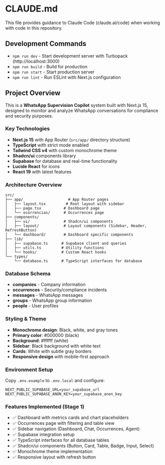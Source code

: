 # CLAUDE.md

This file provides guidance to Claude Code (claude.ai/code) when working with code in this repository.

## Development Commands

- `npm run dev` - Start development server with Turbopack (http://localhost:3000)
- `npm run build` - Build for production
- `npm run start` - Start production server
- `npm run lint` - Run ESLint with Next.js configuration

## Project Overview

This is a **WhatsApp Supervision Copilot** system built with Next.js 15, designed to monitor and analyze WhatsApp conversations for compliance and security purposes.

### Key Technologies
- **Next.js 15** with App Router (`src/app/` directory structure)
- **TypeScript** with strict mode enabled
- **Tailwind CSS v4** with custom monochrome theme
- **Shadcn/ui** components library
- **Supabase** for database and real-time functionality
- **Lucide React** for icons
- **React 19** with latest features

### Architecture Overview

```
src/
├── app/                    # App Router pages
│   ├── layout.tsx         # Root layout with sidebar
│   ├── page.tsx          # Dashboard page
│   └── ocorrencias/      # Occurrences page
├── components/
│   ├── ui/               # Shadcn/ui components
│   ├── layout/           # Layout components (Sidebar, Header, RefreshButton)
│   └── dashboard/        # Dashboard specific components
├── lib/
│   ├── supabase.ts      # Supabase client and queries
│   ├── utils.ts         # Utility functions
│   └── hooks/           # Custom React hooks
└── types/
    └── database.ts      # TypeScript interfaces for database
```

### Database Schema
- **companies** - Company information
- **occurrences** - Security/compliance incidents
- **messages** - WhatsApp messages
- **groups** - WhatsApp group information
- **people** - User profiles

### Styling & Theme
- **Monochrome design**: Black, white, and gray tones
- **Primary color**: #000000 (black)
- **Background**: #ffffff (white)
- **Sidebar**: Black background with white text
- **Cards**: White with subtle gray borders
- **Responsive design** with mobile-first approach

### Environment Setup
Copy `.env.example` to `.env.local` and configure:
```
NEXT_PUBLIC_SUPABASE_URL=your_supabase_url
NEXT_PUBLIC_SUPABASE_ANON_KEY=your_supabase_anon_key
```

### Features Implemented (Stage 1)
- ✅ Dashboard with metrics cards and chart placeholders
- ✅ Occurrences page with filtering and table view
- ✅ Sidebar navigation (Dashboard, Chat, Occurrences, Agent)
- ✅ Supabase integration setup
- ✅ TypeScript interfaces for all database tables
- ✅ Shadcn/ui components (Button, Card, Table, Badge, Input, Select)
- ✅ Monochrome theme implementation
- ✅ Responsive layout with refresh button